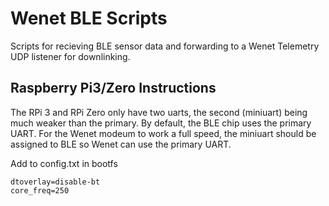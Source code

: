 # Wenet BLE Scripts
Scripts for recieving BLE sensor data and forwarding to a Wenet Telemetry UDP listener for downlinking.

## Raspberry Pi3/Zero Instructions
The RPi 3 and RPi Zero only have two uarts, the second (miniuart) being much weaker than the primary. By default, the BLE chip uses the primary UART. For the Wenet modeum to work a full speed, the miniuart should be assigned to BLE so Wenet can use the primary UART.

Add to config.txt in bootfs
```
dtoverlay=disable-bt
core_freq=250
```
